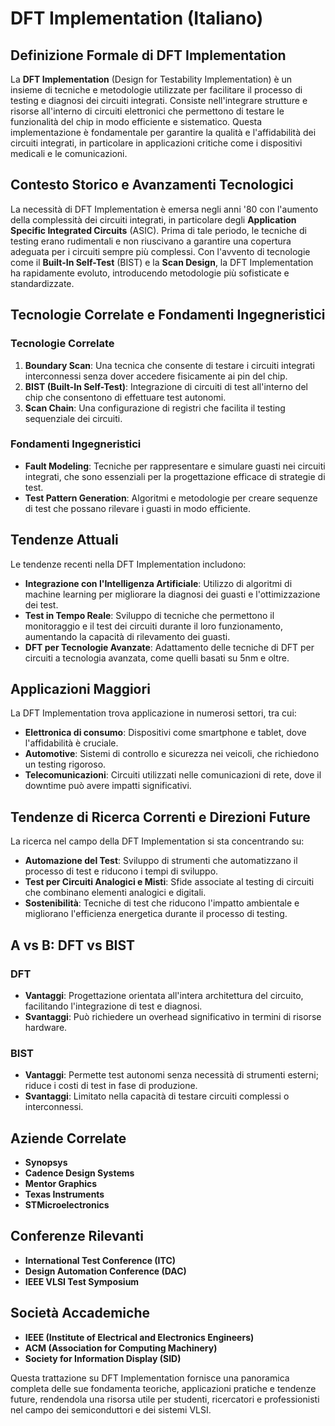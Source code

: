 # DFT Implementation (Italiano)

## Definizione Formale di DFT Implementation
La **DFT Implementation** (Design for Testability Implementation) è un insieme di tecniche e metodologie utilizzate per facilitare il processo di testing e diagnosi dei circuiti integrati. Consiste nell'integrare strutture e risorse all'interno di circuiti elettronici che permettono di testare le funzionalità del chip in modo efficiente e sistematico. Questa implementazione è fondamentale per garantire la qualità e l'affidabilità dei circuiti integrati, in particolare in applicazioni critiche come i dispositivi medicali e le comunicazioni.

## Contesto Storico e Avanzamenti Tecnologici
La necessità di DFT Implementation è emersa negli anni '80 con l'aumento della complessità dei circuiti integrati, in particolare degli **Application Specific Integrated Circuits** (ASIC). Prima di tale periodo, le tecniche di testing erano rudimentali e non riuscivano a garantire una copertura adeguata per i circuiti sempre più complessi. Con l'avvento di tecnologie come il **Built-In Self-Test** (BIST) e la **Scan Design**, la DFT Implementation ha rapidamente evoluto, introducendo metodologie più sofisticate e standardizzate.

## Tecnologie Correlate e Fondamenti Ingegneristici
### Tecnologie Correlate
1. **Boundary Scan**: Una tecnica che consente di testare i circuiti integrati interconnessi senza dover accedere fisicamente ai pin del chip.
2. **BIST (Built-In Self-Test)**: Integrazione di circuiti di test all'interno del chip che consentono di effettuare test autonomi.
3. **Scan Chain**: Una configurazione di registri che facilita il testing sequenziale dei circuiti.

### Fondamenti Ingegneristici
- **Fault Modeling**: Tecniche per rappresentare e simulare guasti nei circuiti integrati, che sono essenziali per la progettazione efficace di strategie di test.
- **Test Pattern Generation**: Algoritmi e metodologie per creare sequenze di test che possano rilevare i guasti in modo efficiente.
  
## Tendenze Attuali
Le tendenze recenti nella DFT Implementation includono:
- **Integrazione con l'Intelligenza Artificiale**: Utilizzo di algoritmi di machine learning per migliorare la diagnosi dei guasti e l'ottimizzazione dei test.
- **Test in Tempo Reale**: Sviluppo di tecniche che permettono il monitoraggio e il test dei circuiti durante il loro funzionamento, aumentando la capacità di rilevamento dei guasti.
- **DFT per Tecnologie Avanzate**: Adattamento delle tecniche di DFT per circuiti a tecnologia avanzata, come quelli basati su 5nm e oltre.

## Applicazioni Maggiori
La DFT Implementation trova applicazione in numerosi settori, tra cui:
- **Elettronica di consumo**: Dispositivi come smartphone e tablet, dove l'affidabilità è cruciale.
- **Automotive**: Sistemi di controllo e sicurezza nei veicoli, che richiedono un testing rigoroso.
- **Telecomunicazioni**: Circuiti utilizzati nelle comunicazioni di rete, dove il downtime può avere impatti significativi.

## Tendenze di Ricerca Correnti e Direzioni Future
La ricerca nel campo della DFT Implementation si sta concentrando su:
- **Automazione del Test**: Sviluppo di strumenti che automatizzano il processo di test e riducono i tempi di sviluppo.
- **Test per Circuiti Analogici e Misti**: Sfide associate al testing di circuiti che combinano elementi analogici e digitali.
- **Sostenibilità**: Tecniche di test che riducono l'impatto ambientale e migliorano l'efficienza energetica durante il processo di testing.

## A vs B: DFT vs BIST
### DFT
- **Vantaggi**: Progettazione orientata all'intera architettura del circuito, facilitando l'integrazione di test e diagnosi.
- **Svantaggi**: Può richiedere un overhead significativo in termini di risorse hardware.

### BIST
- **Vantaggi**: Permette test autonomi senza necessità di strumenti esterni; riduce i costi di test in fase di produzione.
- **Svantaggi**: Limitato nella capacità di testare circuiti complessi o interconnessi.

## Aziende Correlate
- **Synopsys**
- **Cadence Design Systems**
- **Mentor Graphics**
- **Texas Instruments**
- **STMicroelectronics**

## Conferenze Rilevanti
- **International Test Conference (ITC)**
- **Design Automation Conference (DAC)**
- **IEEE VLSI Test Symposium**

## Società Accademiche
- **IEEE (Institute of Electrical and Electronics Engineers)**
- **ACM (Association for Computing Machinery)**
- **Society for Information Display (SID)**

Questa trattazione su DFT Implementation fornisce una panoramica completa delle sue fondamenta teoriche, applicazioni pratiche e tendenze future, rendendola una risorsa utile per studenti, ricercatori e professionisti nel campo dei semiconduttori e dei sistemi VLSI.